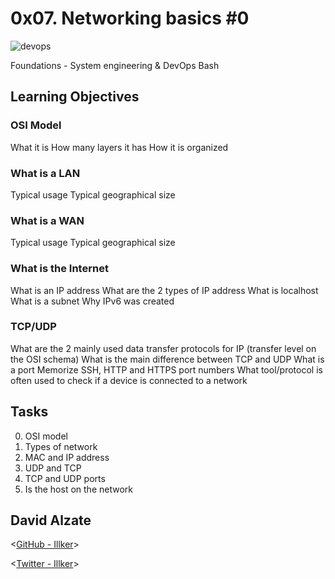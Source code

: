 # 0x07. Networking basics #0


![devops](https://i.redd.it/ysqvbyv021751.png)


  Foundations - System engineering & DevOps  Bash

## Learning Objectives

### OSI Model
What it is
How many layers it has
How it is organized

### What is a LAN
Typical usage
Typical geographical size

### What is a WAN
Typical usage
Typical geographical size

### What is the Internet
What is an IP address
What are the 2 types of IP address
What is localhost
What is a subnet
Why IPv6 was created

### TCP/UDP
What are the 2 mainly used data transfer protocols for IP (transfer level on the OSI schema)
What is the main difference between TCP and UDP
What is a port
Memorize SSH, HTTP and HTTPS port numbers
What tool/protocol is often used to check if a device is connected to a network


## Tasks

0. OSI model
1. Types of network
2. MAC and IP address
3. UDP and TCP
4. TCP and UDP ports
5. Is the host on the network


## David Alzate 

<[GitHub - Illker](https://github.com/illker)>

<[Twitter - Illker](https://twitter.com/illker)>
